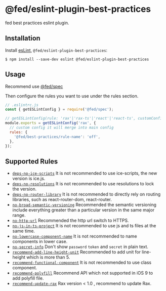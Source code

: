 # @fed/eslint-plugin-best-practices

fed best practices eslint plugin.

## Installation

Install [esLint](http://eslint.org), `@fed/eslint-plugin-best-practices`:

```shell
$ npm install --save-dev eslint @fed/eslint-plugin-best-practices
```

## Usage

Recommend use [@fed/spec](https://www.npmjs.com/package/@fed/spec)

Then configure the rules you want to use under the rules section.

```js
// .eslintrc.js
const { getESLintConfig } = require('@fed/spec');

// getESLintConfig(rule: 'rax'|'rax-ts'|'react'|'react-ts', customConfig?);
module.exports = getESLintConfig('rax', {
  // custom config it will merge into main config
  rules: {
    '@fed/best-practices/rule-name': 'off',
  },
});
```

## Supported Rules

- [`deps-no-ice-scripts`](https://github.com/ice-lab/spec/tree/master/packages/eslint-plugin-best-practices/docs/rules/deps-no-ice-scripts.md) It is not recommended to use ice-scripts, the new version is ice.js.
- [`deps-no-resolutions`](https://github.com/ice-lab/spec/tree/master/packages/eslint-plugin-best-practices/docs/rules/deps-no-resolutions.md) It is not recommended to use resolutions to lock the version.
- [`deps-no-router-library`](https://github.com/ice-lab/spec/tree/master/packages/eslint-plugin-best-practices/docs/rules/deps-no-router-library.md) It is not recommended to directly rely on routing libraries, such as react-router-dom, react-router.
- [`no-broad-semantic-versioning`](https://github.com/ice-lab/spec/tree/master/packages/eslint-plugin-best-practices/docs/rules/no-broad-semantic-versioning.md) Recommended the semantic versioning include everything greater than a particular version in the same major range.
- [`no-http-url`](https://github.com/ice-lab/spec/tree/master/packages/eslint-plugin-best-practices/docs/rules/no-http-url.md) Recommended the http url switch to HTTPS.
- [`no-js-in-ts-project`](https://github.com/ice-lab/spec/tree/master/packages/eslint-plugin-best-practices/docs/rules/no-js-in-ts-project.md) It is not recommended to use js and ts files at the same time.
- [`no-lowercase-component-name`](https://github.com/ice-lab/spec/tree/master/packages/eslint-plugin-best-practices/docs/rules/no-lowercase-component-name.md) It is not recommended to name components in lower case.
- [`no-secret-info`](https://github.com/ice-lab/spec/tree/master/packages/eslint-plugin-best-practices/docs/rules/no-secret-info.md) Don't show `password` `token` and `secret` in plain text.
- [`recommend-add-line-height-unit`](https://github.com/ice-lab/spec/tree/master/packages/eslint-plugin-best-practices/docs/rules/recommend-add-line-height-unit.md) Recommended to add unit for line-height which is more than 5.
- [`recommend-functional-component`](https://github.com/ice-lab/spec/tree/master/packages/eslint-plugin-best-practices/docs/rules/recommend-functional-component.md) It is not recommended to use class component.
- [`recommend-polyfill`](https://github.com/ice-lab/spec/tree/master/packages/eslint-plugin-best-practices/docs/rules/recommend-polyfill.md) Recommend API which not supported in iOS 9 to add polyfill file.
- [`recommend-update-rax`](https://github.com/ice-lab/spec/tree/master/packages/eslint-plugin-best-practices/docs/rules/recommend-update-rax.md) Rax version < 1.0 , recommend to update Rax.
